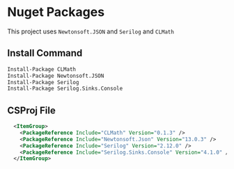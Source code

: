 # Nuget Packages

This project uses `Newtonsoft.JSON` and `Serilog` and `CLMath`

## Install Command

```bash
Install-Package CLMath
Install-Package Newtonsoft.JSON
Install-Package Serilog
Install-Package Serilog.Sinks.Console
```

## CSProj File

```xml
  <ItemGroup>
    <PackageReference Include="CLMath" Version="0.1.3" />
    <PackageReference Include="Newtonsoft.Json" Version="13.0.3" />
    <PackageReference Include="Serilog" Version="2.12.0" />
    <PackageReference Include="Serilog.Sinks.Console" Version="4.1.0" />
  </ItemGroup>
```
